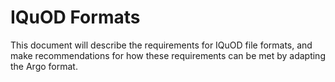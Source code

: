 # IQuOD Formats

This document will describe the requirements for IQuOD file formats, and make recommendations for how these requirements can be met by adapting the Argo format.

